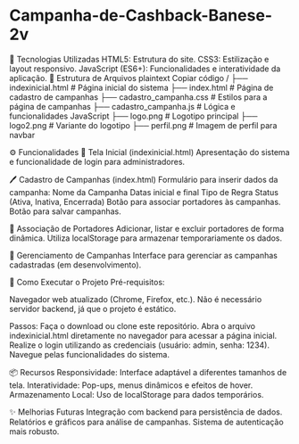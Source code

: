 # Campanha-de-Cashback-Banese-2v

🚀 Tecnologias Utilizadas HTML5: Estrutura do site. CSS3: Estilização e layout responsivo. JavaScript (ES6+): Funcionalidades e interatividade da aplicação. 📂 Estrutura de Arquivos plaintext Copiar código / ├── indexinicial.html # Página inicial do sistema ├── index.html # Página de cadastro de campanhas ├── cadastro_campanha.css # Estilos para a página de campanhas ├── cadastro_campanha.js # Lógica e funcionalidades JavaScript ├── logo.png # Logotipo principal ├── logo2.png # Variante do logotipo ├── perfil.png # Imagem de perfil para navbar

⚙️ Funcionalidades 🌟 Tela Inicial (indexinicial.html) Apresentação do sistema e funcionalidade de login para administradores.

🖊️ Cadastro de Campanhas (index.html) Formulário para inserir dados da campanha: Nome da Campanha Datas inicial e final Tipo de Regra Status (Ativa, Inativa, Encerrada) Botão para associar portadores às campanhas. Botão para salvar campanhas.

👥 Associação de Portadores Adicionar, listar e excluir portadores de forma dinâmica. Utiliza localStorage para armazenar temporariamente os dados.

🔄 Gerenciamento de Campanhas Interface para gerenciar as campanhas cadastradas (em desenvolvimento).

🔧 Como Executar o Projeto Pré-requisitos:

Navegador web atualizado (Chrome, Firefox, etc.). Não é necessário servidor backend, já que o projeto é estático.

Passos: Faça o download ou clone este repositório. Abra o arquivo indexinicial.html diretamente no navegador para acessar a página inicial. Realize o login utilizando as credenciais (usuário: admin, senha: 1234). Navegue pelas funcionalidades do sistema.

📦 Recursos Responsividade: Interface adaptável a diferentes tamanhos de tela. Interatividade: Pop-ups, menus dinâmicos e efeitos de hover. Armazenamento Local: Uso de localStorage para dados temporários.

✨ Melhorias Futuras Integração com backend para persistência de dados. Relatórios e gráficos para análise de campanhas. Sistema de autenticação mais robusto.


